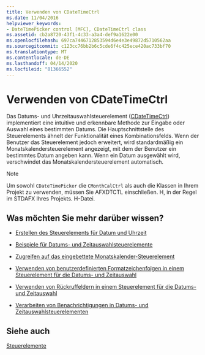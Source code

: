 ```yaml
---
title: Verwenden von CDateTimeCtrl
ms.date: 11/04/2016
helpviewer_keywords:
- DateTimePicker control [MFC], CDateTimeCtrl class
ms.assetid: cb2a8720-43f1-4c33-a3a4-def9a1622e00
ms.openlocfilehash: 697ca7446712853594d6e4e3e49872d5710562aa
ms.sourcegitcommit: c123cc76bb2b6c5cde6f4c425ece420ac733bf70
ms.translationtype: MT
ms.contentlocale: de-DE
ms.lasthandoff: 04/14/2020
ms.locfileid: "81366552"
---
```

# <a name="using-cdatetimectrl"></a>Verwenden von CDateTimeCtrl

Das Datums- und Uhrzeitauswahlsteuerelement ([CDateTimeCtrl](../mfc/reference/cdatetimectrl-class.md)) implementiert eine intuitive und erkennbare Methode zur Eingabe oder Auswahl eines bestimmten Datums. Die Hauptschnittstelle des Steuerelements ähnelt der Funktionalität eines Kombinationsfelds. Wenn der Benutzer das Steuerelement jedoch erweitert, wird standardmäßig ein Monatskalendersteuerelement angezeigt, mit dem der Benutzer ein bestimmtes Datum angeben kann. Wenn ein Datum ausgewählt wird, verschwindet das Monatskalendersteuerelement automatisch.

> [!NOTE]
> Um sowohl `CDateTimePicker` die `CMonthCalCtrl` als auch die Klassen in Ihrem Projekt zu verwenden, müssen Sie AFXDTCTL einschließen. H, in der Regel im STDAFX Ihres Projekts. H-Datei.

## <a name="what-do-you-want-to-know-more-about"></a>Was möchten Sie mehr darüber wissen?

- [Erstellen des Steuerelements für Datum und Uhrzeit](../mfc/creating-the-date-and-time-picker-control.md)

- [Beispiele für Datums- und Zeitauswahlsteuerelemente](../mfc/date-and-time-picker-control-examples.md)

- [Zugreifen auf das eingebettete Monatskalender-Steuerelement](../mfc/accessing-the-embedded-month-calendar-control.md)

- [Verwenden von benutzerdefinierten Formatzeichenfolgen in einem Steuerelement für die Datums- und Zeitauswahl](../mfc/using-custom-format-strings-in-a-date-and-time-picker-control.md)

- [Verwenden von Rückruffeldern in einem Steuerelement für die Datums- und Zeitauswahl](../mfc/using-callback-fields-in-a-date-and-time-picker-control.md)

- [Verarbeiten von Benachrichtigungen in Datums- und Zeitauswahlsteuerelementen](../mfc/processing-notification-messages-in-date-and-time-picker-controls.md)

## <a name="see-also"></a>Siehe auch

[Steuerelemente](../mfc/controls-mfc.md)
